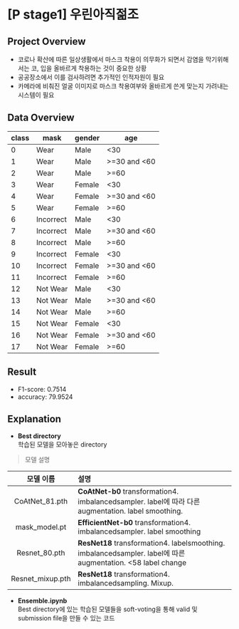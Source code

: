# [P stage1] 우린아직젊조 
## Project Overview
+ 코로나 확산에 따른 일상생활에서 마스크 착용이 의무화가 되면서 감염을 막기위해서는 코, 입을 올바르게 착용하는 것이 중요한 상황
+ 공공장소에서 이를 검사하려면 추가적인 인적자원이 필요
+ 카메라에 비춰진 얼굴 이미지로 마스크 착용여부와 올바르게 쓴게 맞는지 가려내는 시스템이 필요  


## Data Overview
|class|mask|gender|age|
|---|---|---|---|
|0|Wear|Male|<30|
|1|Wear|Male|>=30 and <60|
|2|Wear|Male|>=60|
|3|Wear|Female|<30|
|4|Wear|Female|>=30 and <60|
|5|Wear|Female|>=60|
|6|Incorrect|Male|<30|
|7|Incorrect|Male|>=30 and <60|
|8|Incorrect|Male|>=60|
|9|Incorrect|Female|<30|
|10|Incorrect|Female|>=30 and <60|
|11|Incorrect|Female|>=60|
|12|Not Wear|Male|<30|
|13|Not Wear|Male|>=30 and <60|
|14|Not Wear|Male|>=60|
|15|Not Wear|Female|<30|
|16|Not Wear|Female|>=30 and <60|
|17|Not Wear|Female|>=60|  


## Result
+ F1-score: 0.7514
+ accuracy: 79.9524


## Explanation
+ **Best directory**  
학습된 모델을 모아놓은 directory

>모델 설명  

| 모델 이름 | 설명 |
| :--------: | :-------- |
| CoAtNet_81.pth | **CoAtNet-b0** transformation4. imbalancedsampler. label에 따라 다른 augmentation. label smoothing. |
| mask_model.pt | **EfficientNet-b0** transformation4. imbalancedsampler. label smoothing|
| Resnet_80.pth | **ResNet18** transformation4. labelsmoothing. imbalancedsampler. label에 따른 augmentation. <58 label change |
| Resnet_mixup.pth | **ResNet18** transformation4. imbalancedsampling. Mixup. |


+ **Ensemble.ipynb**  
Best directory에 있는 학습된 모델들을 soft-voting을 통해 valid 및 submission file을 만들 수 있는  코드
